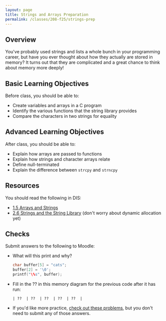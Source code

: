 ```yaml
---
layout: page
title: Strings and Arrays Preparation
permalink: /classes/208-f25/strings-prep
---
```


## Overview
You've probably used strings and lists a whole bunch in your programming career, but have you ever thought about how they actually are stored in memory? It turns out that they are complicated and a great chance to think about memory more deeply!

## Basic Learning Objectives
Before class, you should  be able to:
* Create variables and arrays in a C program
* Identify the various functions that the string library provides
* Compare the characters in two strings for equality

## Advanced Learning Objectives
After class, you should be able to:
* Explain how arrays are passed to functions
* Explain how strings and character arrays relate
* Define null-terminated
* Explain the difference between `strcpy` and `strncpy`


## Resources
You should read the following in DIS: 
* [1.5 Arrays and Strings](https://diveintosystems.org/book/C1-C_intro/arrays_strings.html)
* [2.6 Strings and the String Library](https://diveintosystems.org/book/C2-C_depth/strings.html) (don't worry about dynamic allocation yet)


## Checks
Submit answers to the following to Moodle:
* What will this print and why?

    ```c
    char buffer[5] = "cats";
    buffer[2] = '\0';
    printf("\%s", buffer);
    ```
* Fill in the ?? in this memory diagram for the previous code after it has run:

    ```
    | ??  | ??  | ??  | ??  | ??  | 
    ```

* If you'd like more practice, [check out these problems](https://diveintosystems.org/exercises/section-2_6.html), but you don't need to submit any of those answers.